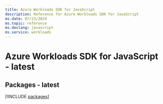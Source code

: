 ```yaml
---
title: Azure Workloads SDK for JavaScript
description: Reference for Azure Workloads SDK for JavaScript
ms.date: 07/23/2024
ms.topic: reference
ms.devlang: javascript
ms.service: workloads
---
```

# Azure Workloads SDK for JavaScript - latest
## Packages - latest
[!INCLUDE [packages](workloads-index.md)]